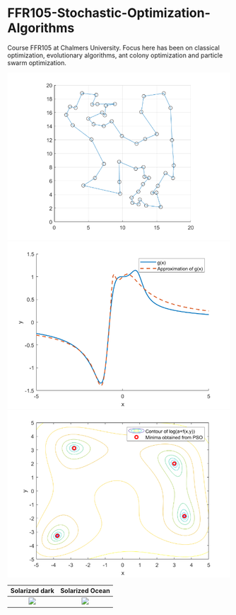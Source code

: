 # FFR105-Stochastic-Optimization-Algorithms
Course FFR105 at Chalmers University. Focus here has been on classical optimization, evolutionary algorithms, ant colony optimization and particle swarm optimization.

![](https://github.com/erik-norlin/FFR105-Stochastic-Optimization-Algorithms/blob/main/Home%20work%202/Plots/BestPath.png?raw=true) ![](https://github.com/erik-norlin/FFR105-Stochastic-Optimization-Algorithms/blob/main/Home%20work%202/Plots/gApprox.png?raw=true) ![](https://github.com/erik-norlin/FFR105-Stochastic-Optimization-Algorithms/blob/main/Home%20work%202/Plots/PSO2.png?raw=true)


Solarized dark             |  Solarized Ocean         |
:-------------------------:|:-------------------------:
![]([https://...Dark.png](https://github.com/erik-norlin/FFR105-Stochastic-Optimization-Algorithms/blob/main/Home%20work%202/Plots/BestPath.png)https://github.com/erik-norlin/FFR105-Stochastic-Optimization-Algorithms/blob/main/Home%20work%202/Plots/BestPath.png)   |  ![]([https://...Ocean.png](https://github.com/erik-norlin/FFR105-Stochastic-Optimization-Algorithms/blob/main/Home%20work%202/Plots/gApprox.png)https://github.com/erik-norlin/FFR105-Stochastic-Optimization-Algorithms/blob/main/Home%20work%202/Plots/gApprox.png)
